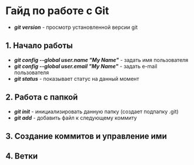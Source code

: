 # Гайд по работе с Git
* ***git version*** - просмотр установленной версии git
## 1. Начало работы
* ***git config --global user.name "My Name"*** - задать имя пользователя
* ***git config --global user.email "My Name"*** - задать e-mail пользователя
* ***git status*** - показывает статус на данный момент
## 2. Работа с папкой
* ***git init*** - инициализировать данную папку (создает подпапку .git)
* ***git add*** - добавить файл к следующему коммиту
## 3. Создание коммитов и управление ими

## 4. Ветки